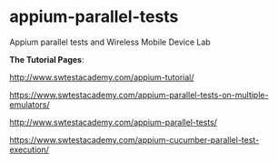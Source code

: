 # appium-parallel-tests
Appium parallel tests and Wireless Mobile Device Lab

**The Tutorial Pages**: 

http://www.swtestacademy.com/appium-tutorial/

https://www.swtestacademy.com/appium-parallel-tests-on-multiple-emulators/

http://www.swtestacademy.com/appium-parallel-tests/

https://www.swtestacademy.com/appium-cucumber-parallel-test-execution/

